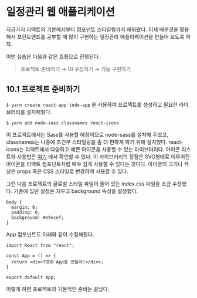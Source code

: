 # 일정관리 웹 애플리케이션

지금가지 리액트의 기본에서부터 컴포넌트 스타일링까지 배워봤다. 이제 배운것을 활용해서 프런트엔드를 공부할 때 많이 구현하는 일정관리 애플리케이션을 만들어 보도록 하자.

이번 실습은 다음과 같은 흐름으로 진행된다.

> 프로젝트 준비하기 → UI 구성하기 → 기능 구현하기

## 10.1 프로젝트 준비하기

`$ yarn create react-app todo-app` 을 사용하여 프로젝트를 생성하고 필요한 라이브러리를 설치해줬다.

`$ yarn add node-sass classnames react-icons` 

이 프로젝트에서는 Sass를 사용할 예정이므로 node-sass를 설치해 주었고, classnames는 나중에 조건부 스타일링을 좀 더 편하게 하기 위해 설치했다. react-icons는 리액트에서 다양하고 예쁜 아이콘을 사용할 수 있는 라이브러리다. 아이콘 리스트와 사용법은  [여기](https://react-icons.netlify.com/)	에서 확인할 수 있다. 이 라이브러리의 장점은 SVG형태로 이루어진 아이콘을 리액트 컴포넌트처럼 매우 쉽게 사용할 수 있다는 것이다. 아이콘의 크기나 색상은 props 혹은 CSS 스타일로 변경하여 사용할 수 있다.

그런 다음 프로젝트의 글로벌 스타일 파일이 들어 있는 index.css 파일을 조금 수정했다. 기존에 있던 설정은 지우고 background 속성을 설정했다.

```react
body {
  margin: 0;
  padding: 0;
  background: #e9ecef;
}
```

App 컴포넌트도 아래와 같이 수정해줬다.

```react
import React from "react";

const App = () => {
  return <div>TODO App을 만들자!</div>;
}

export default App;
```

이렇게 하면 프로젝트의 기본적인 준비는 끝났다.


